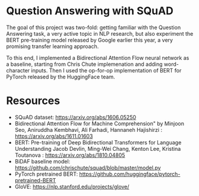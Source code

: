 # Question Answering with SQuAD

The goal of this project was two-fold: getting familiar with the Question Answering task, a very active topic in NLP research, but also experiment the BERT pre-training model released by Google earlier this year, a very promising transfer learning approach.

To this end, I implemented a Bidirectional Attention Flow neural network as a baseline, starting from Chris Chute implemenation and adding word-character inputs. Then I used the op-for-op implementation of BERT for PyTorch released by the HuggingFace team.

# Resources

* SQuAD dataset: https://arxiv.org/abs/1606.05250
* Bidirectional Attention Flow for Machine Comprehension"
by Minjoon Seo, Aniruddha Kembhavi, Ali Farhadi, Hannaneh Hajishirzi : https://arxiv.org/abs/1611.01603
* BERT: Pre-training of Deep Bidirectional Transformers for Language Understanding
Jacob Devlin, Ming-Wei Chang, Kenton Lee, Kristina Toutanova : https://arxiv.org/abs/1810.04805
* BiDAF baseline model: https://github.com/chrischute/squad/blob/master/model.py
* PyTorch pretrained BERT: https://github.com/huggingface/pytorch-pretrained-BERT
* GloVE: https://nlp.stanford.edu/projects/glove/
